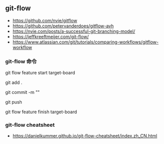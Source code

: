 ## git-flow
- https://github.com/nvie/gitflow
- https://github.com/petervanderdoes/gitflow-avh
- https://nvie.com/posts/a-successful-git-branching-model/
- https://jeffkreeftmeijer.com/git-flow/
- https://www.atlassian.com/git/tutorials/comparing-workflows/gitflow-workflow


### git-flow 命令
git flow feature start target-board

git add .

git commit -m ""

git push

git flow feature finish target-board


### git-flow cheatsheet
- https://danielkummer.github.io/git-flow-cheatsheet/index.zh_CN.html
